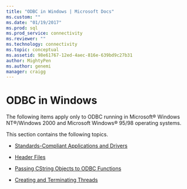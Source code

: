 ```yaml
---
title: "ODBC in Windows | Microsoft Docs"
ms.custom: ""
ms.date: "01/19/2017"
ms.prod: sql
ms.prod_service: connectivity
ms.reviewer: ""
ms.technology: connectivity
ms.topic: conceptual
ms.assetid: 98e61767-12ed-4aec-816e-639bd9c27b31
author: MightyPen
ms.author: genemi
manager: craigg
---
```

# ODBC in Windows
The following items apply only to ODBC running in Microsoft® Windows NT®/Windows 2000 and Microsoft Windows® 95/98 operating systems.  
  
 This section contains the following topics.  
  
-   [Standards-Compliant Applications and Drivers](../../../odbc/reference/develop-app/standards-compliant-applications-and-drivers.md)  
  
-   [Header Files](../../../odbc/reference/develop-app/header-files.md)  
  
-   [Passing CString Objects to ODBC Functions](../../../odbc/reference/develop-app/cstring-class.md)  
  
-   [Creating and Terminating Threads](../../../odbc/reference/develop-app/creating-and-terminating-threads.md)
